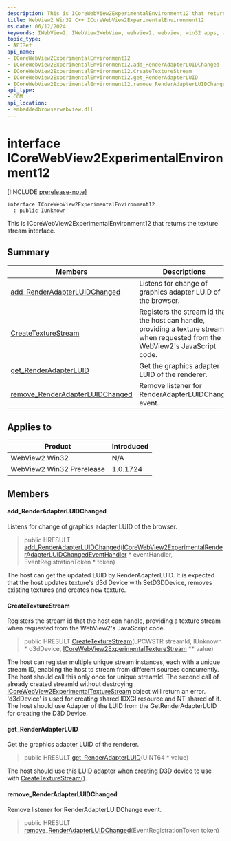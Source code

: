 ```yaml
---
description: This is ICoreWebView2ExperimentalEnvironment12 that returns the texture stream interface.
title: WebView2 Win32 C++ ICoreWebView2ExperimentalEnvironment12
ms.date: 06/12/2024
keywords: IWebView2, IWebView2WebView, webview2, webview, win32 apps, win32, edge, ICoreWebView2, ICoreWebView2Controller, browser control, edge html, ICoreWebView2ExperimentalEnvironment12
topic_type: 
- APIRef
api_name:
- ICoreWebView2ExperimentalEnvironment12
- ICoreWebView2ExperimentalEnvironment12.add_RenderAdapterLUIDChanged
- ICoreWebView2ExperimentalEnvironment12.CreateTextureStream
- ICoreWebView2ExperimentalEnvironment12.get_RenderAdapterLUID
- ICoreWebView2ExperimentalEnvironment12.remove_RenderAdapterLUIDChanged
api_type:
- COM
api_location:
- embeddedbrowserwebview.dll
---
```


# interface ICoreWebView2ExperimentalEnvironment12

[!INCLUDE [prerelease-note](../includes/prerelease-note.md)]

```
interface ICoreWebView2ExperimentalEnvironment12
  : public IUnknown
```

This is ICoreWebView2ExperimentalEnvironment12 that returns the texture stream interface.

## Summary

 Members                        | Descriptions
--------------------------------|---------------------------------------------
[add_RenderAdapterLUIDChanged](#add_renderadapterluidchanged) | Listens for change of graphics adapter LUID of the browser.
[CreateTextureStream](#createtexturestream) | Registers the stream id that the host can handle, providing a texture stream when requested from the WebView2's JavaScript code.
[get_RenderAdapterLUID](#get_renderadapterluid) | Get the graphics adapter LUID of the renderer.
[remove_RenderAdapterLUIDChanged](#remove_renderadapterluidchanged) | Remove listener for RenderAdapterLUIDChange event.

## Applies to

Product                         | Introduced
--------------------------------|---------------------------------------------
WebView2 Win32            |    N/A
WebView2 Win32 Prerelease |    1.0.1724

## Members

#### add_RenderAdapterLUIDChanged

Listens for change of graphics adapter LUID of the browser.

> public HRESULT [add_RenderAdapterLUIDChanged](#add_renderadapterluidchanged)([ICoreWebView2ExperimentalRenderAdapterLUIDChangedEventHandler](icorewebview2experimentalrenderadapterluidchangedeventhandler.md#icorewebview2experimentalrenderadapterluidchangedeventhandler) * eventHandler, EventRegistrationToken * token)

The host can get the updated LUID by RenderAdapterLUID. It is expected that the host updates texture's d3d Device with SetD3DDevice, removes existing textures and creates new texture.

#### CreateTextureStream

Registers the stream id that the host can handle, providing a texture stream when requested from the WebView2's JavaScript code.

> public HRESULT [CreateTextureStream](#createtexturestream)(LPCWSTR streamId, IUnknown * d3dDevice, [ICoreWebView2ExperimentalTextureStream](icorewebview2experimentaltexturestream.md#icorewebview2experimentaltexturestream) ** value)

The host can register multiple unique stream instances, each with a unique stream ID, enabling the host to stream from different sources concurrently. The host should call this only once for unique streamId. The second call of already created streamId without destroying [ICoreWebView2ExperimentalTextureStream](icorewebview2experimentaltexturestream.md#icorewebview2experimentaltexturestream) object will return an error. 'd3dDevice' is used for creating shared IDXGI resource and NT shared of it. The host should use Adapter of the LUID from the GetRenderAdapterLUID for creating the D3D Device.

#### get_RenderAdapterLUID

Get the graphics adapter LUID of the renderer.

> public HRESULT [get_RenderAdapterLUID](#get_renderadapterluid)(UINT64 * value)

The host should use this LUID adapter when creating D3D device to use with [CreateTextureStream()](#createtexturestream).

#### remove_RenderAdapterLUIDChanged

Remove listener for RenderAdapterLUIDChange event.

> public HRESULT [remove_RenderAdapterLUIDChanged](#remove_renderadapterluidchanged)(EventRegistrationToken token)

